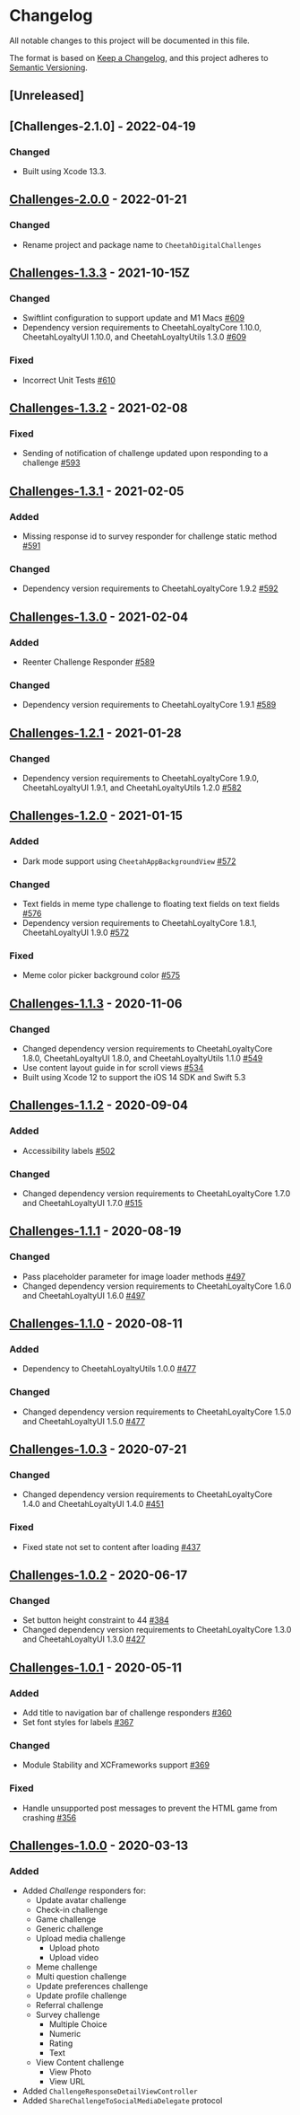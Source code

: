 # Changelog
All notable changes to this project will be documented in this file.

The format is based on [Keep a Changelog](https://keepachangelog.com/en/1.0.0/),
and this project adheres to [Semantic Versioning](https://semver.org/spec/v2.0.0.html).

## [Unreleased]

## [Challenges-2.1.0] - 2022-04-19
### Changed
- Built using Xcode 13.3.

## [Challenges-2.0.0] - 2022-01-21
### Changed
- Rename project and package name to `CheetahDigitalChallenges`

[Challenges-2.0.0]: https://github.com/LoyalSphere/cheetah-loyalty-ios-sdk/milestone/99?closed=1

## [Challenges-1.3.3] - 2021-10-15Z
### Changed
- Swiftlint configuration to support update and M1 Macs [#609]
- Dependency version requirements to CheetahLoyaltyCore 1.10.0, CheetahLoyaltyUI 1.10.0, and CheetahLoyaltyUtils 1.3.0 [#609]

### Fixed
- Incorrect Unit Tests [#610]

[#609]: https://github.com/LoyalSphere/cheetah-loyalty-ios-sdk/pull/609
[#610]: https://github.com/LoyalSphere/cheetah-loyalty-ios-sdk/pull/610
[Challenges-1.3.3]: https://github.com/LoyalSphere/cheetah-loyalty-ios-sdk/milestone/94?closed=1

## [Challenges-1.3.2] - 2021-02-08

### Fixed
- Sending of notification of challenge updated upon responding to a challenge [#593]

[#593]: https://github.com/LoyalSphere/cheetah-loyalty-ios-sdk/pull/593
[Challenges-1.3.2]: https://github.com/LoyalSphere/cheetah-loyalty-ios-sdk/milestone/88?closed=1

## [Challenges-1.3.1] - 2021-02-05

### Added
- Missing response id to survey responder for challenge static method [#591]

### Changed
- Dependency version requirements to CheetahLoyaltyCore 1.9.2 [#592]

[#591]: https://github.com/LoyalSphere/cheetah-loyalty-ios-sdk/pull/591
[#592]: https://github.com/LoyalSphere/cheetah-loyalty-ios-sdk/pull/592
[Challenges-1.3.1]: https://github.com/LoyalSphere/cheetah-loyalty-ios-sdk/milestone/87?closed=1

## [Challenges-1.3.0] - 2021-02-04

### Added
- Reenter Challenge Responder [#589]

### Changed
- Dependency version requirements to CheetahLoyaltyCore 1.9.1 [#589]

[#589]: https://github.com/LoyalSphere/cheetah-loyalty-ios-sdk/pull/589
[Challenges-1.3.0]: https://github.com/LoyalSphere/cheetah-loyalty-ios-sdk/milestone/85?closed=1

## [Challenges-1.2.1] - 2021-01-28

### Changed
- Dependency version requirements to CheetahLoyaltyCore 1.9.0, CheetahLoyaltyUI 1.9.1, and CheetahLoyaltyUtils 1.2.0 [#582]

[#582]: https://github.com/LoyalSphere/cheetah-loyalty-ios-sdk/pull/582
[Challenges-1.2.1]: https://github.com/LoyalSphere/cheetah-loyalty-ios-sdk/milestone/78?closed=1

## [Challenges-1.2.0] - 2021-01-15

### Added
- Dark mode support using `CheetahAppBackgroundView` [#572]

### Changed
- Text fields in meme type challenge to floating text fields on text fields [#576]
- Dependency version requirements to CheetahLoyaltyCore 1.8.1, CheetahLoyaltyUI 1.9.0 [#572]

### Fixed
- Meme color picker background color [#575]

[#572]: https://github.com/LoyalSphere/cheetah-loyalty-ios-sdk/pull/572
[#575]: https://github.com/LoyalSphere/cheetah-loyalty-ios-sdk/pull/575
[#576]: https://github.com/LoyalSphere/cheetah-loyalty-ios-sdk/pull/576
[Challenges-1.2.0]: https://github.com/LoyalSphere/cheetah-loyalty-ios-sdk/milestone/74?closed=1

## [Challenges-1.1.3] - 2020-11-06

### Changed
- Changed dependency version requirements to CheetahLoyaltyCore 1.8.0, CheetahLoyaltyUI 1.8.0, and CheetahLoyaltyUtils 1.1.0 [#549]
- Use content layout guide in for scroll views [#534]
- Built using Xcode 12 to support the iOS 14 SDK and Swift 5.3

[#534]: https://github.com/LoyalSphere/cheetah-loyalty-ios-sdk/pull/534
[#549]: https://github.com/LoyalSphere/cheetah-loyalty-ios-sdk/pull/549
[Challenges-1.1.3]: https://github.com/LoyalSphere/cheetah-loyalty-ios-sdk/milestone/66?closed=1

## [Challenges-1.1.2] - 2020-09-04
### Added
- Accessibility labels [#502]

### Changed
- Changed dependency version requirements to CheetahLoyaltyCore 1.7.0 and CheetahLoyaltyUI 1.7.0 [#515]

[#502]: https://github.com/LoyalSphere/cheetah-loyalty-ios-sdk/pull/502
[#515]: https://github.com/LoyalSphere/cheetah-loyalty-ios-sdk/pull/515
[Challenges-1.1.2]: https://github.com/LoyalSphere/cheetah-loyalty-ios-sdk/milestone/53?closed=1

## [Challenges-1.1.1] - 2020-08-19
### Changed
- Pass placeholder parameter for image loader methods [#497]
- Changed dependency version requirements to CheetahLoyaltyCore 1.6.0 and CheetahLoyaltyUI 1.6.0 [#497]

[#497]: https://github.com/LoyalSphere/cheetah-loyalty-ios-sdk/pull/477
[Challenges-1.1.1]: https://github.com/LoyalSphere/cheetah-loyalty-ios-sdk/milestone/52?closed=1

## [Challenges-1.1.0] - 2020-08-11
### Added
- Dependency to CheetahLoyaltyUtils 1.0.0 [#477]

### Changed
- Changed dependency version requirements to CheetahLoyaltyCore 1.5.0 and CheetahLoyaltyUI 1.5.0 [#477]

[#477]: https://github.com/LoyalSphere/cheetah-loyalty-ios-sdk/pull/477
[Challenges-1.1.0]: https://github.com/LoyalSphere/cheetah-loyalty-ios-sdk/milestone/44?closed=1

## [Challenges-1.0.3] - 2020-07-21
### Changed
- Changed dependency version requirements to CheetahLoyaltyCore 1.4.0 and CheetahLoyaltyUI 1.4.0 [#451]

### Fixed
- Fixed state not set to content after loading [#437]

[#437]: https://github.com/LoyalSphere/cheetah-loyalty-ios-sdk/pull/437
[#451]: https://github.com/LoyalSphere/cheetah-loyalty-ios-sdk/pull/451
[Challenges-1.0.3]: https://github.com/LoyalSphere/cheetah-loyalty-ios-sdk/milestone/35?closed=1

## [Challenges-1.0.2] - 2020-06-17

### Changed
- Set button height constraint to 44 [#384]
- Changed dependency version requirements to CheetahLoyaltyCore 1.3.0 and CheetahLoyaltyUI 1.3.0 [#427]

[#384]: https://github.com/LoyalSphere/cheetah-loyalty-ios-sdk/pull/384
[#427]: https://github.com/LoyalSphere/cheetah-loyalty-ios-sdk/pull/427
[Challenges-1.0.2]: https://github.com/LoyalSphere/cheetah-loyalty-ios-sdk/milestone/30?closed=1

## [Challenges-1.0.1] - 2020-05-11

### Added
- Add title to navigation bar of challenge responders [#360]
- Set font styles for labels [#367]

### Changed
- Module Stability and XCFrameworks support [#369]

### Fixed
- Handle unsupported post messages to prevent the HTML game from crashing [#356]

[#356]: https://github.com/LoyalSphere/cheetah-loyalty-ios-sdk/pull/356
[#360]: https://github.com/LoyalSphere/cheetah-loyalty-ios-sdk/pull/360
[#367]: https://github.com/LoyalSphere/cheetah-loyalty-ios-sdk/pull/367
[#369]: https://github.com/LoyalSphere/cheetah-loyalty-ios-sdk/pull/369
[Challenges-1.0.1]: https://github.com/LoyalSphere/cheetah-loyalty-ios-sdk/milestone/23?closed=1

## [Challenges-1.0.0] - 2020-03-13

### Added
- Added *Challenge* responders for:
	- Update avatar challenge
	- Check-in challenge
	- Game challenge
	- Generic challenge
	- Upload media challenge
		- Upload photo
		- Upload video
	- Meme challenge
	- Multi question challenge
	- Update preferences challenge
	- Update profile challenge
	- Referral challenge
	- Survey challenge
		- Multiple Choice
		- Numeric
		- Rating
		- Text
	- View Content challenge
		- View Photo
		- View URL
- Added `ChallengeResponseDetailViewController`
- Added `ShareChallengeToSocialMediaDelegate` protocol

[Challenges-1.0.0]: https://github.com/LoyalSphere/cheetah-loyalty-ios-sdk/milestone/19?closed=1
